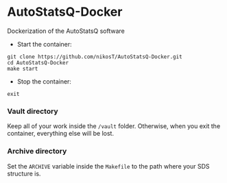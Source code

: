 # AutoStatsQ-Docker
Dockerization of the AutoStatsQ software

* Start the container:
```
git clone https://github.com/nikosT/AutoStatsQ-Docker.git
cd AutoStatsQ-Docker
make start
```

* Stop the container:
```
exit
```

### Vault directory
Keep all of your work inside the ```/vault``` folder. Otherwise, when you exit the container, everything else will be lost.

### Archive directory
Set the ```ARCHIVE``` variable inside the ```Makefile``` to the path where your SDS structure is.
